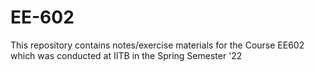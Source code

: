 # EE-602
This repository contains notes/exercise materials for the Course EE602 which was conducted at IITB in the Spring Semester '22
